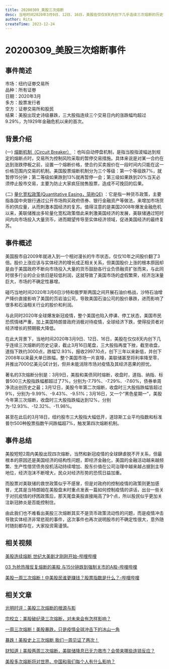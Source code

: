 ```yaml
---
title: 20200309_美股三次熔断
desc: 当地时间2020年3月9日、12日、16日，美股在仅仅8天内创下几乎连续三次熔断的历史记录，截止3月16日尾盘，三大股指再度下挫，截至收盘，道指下跌约3000点，跌幅12.93%，报收2997.10点，创下三年以来新低，并创下2008年以来最大单日跌幅，整个美国市场一片哀嚎，美联储甚至将利率降至零，并推出7000亿美元QE计划，但并未能消除市场对疫情及其经济恶果的担忧。
author: Rita
createTime: 2023-12-24
---
```


# 20200309_美股三次熔断事件

## 事件简述
市场：纽约证劵交易所  
品种：所有证劵  
日期：2020年3月  
多方：股票发行者  
空方：证劵交易所和股民  
结果：美股出现史诗级暴跌，三大股指连续三个交易日内的涨跌幅均超过9.29%，为1929年金融危机以来的首次。 	

## 背景介绍

(一) [熔断机制（Circuit Breaker）]([https://baike.baidu.com/item/%E7%A1%85%E8%B0%B7%E9%93%B6%E8%A1%8C/2574248?fr=ge_ala](https://www.cadforex.com/gupiao/27442.html)) ：也叫自动停盘机制，是指当股指波幅达到规定的熔断点时，交易所为控制风险采取的暂停交易措施。具体来说是对某一合约在达到涨跌停板之前，设置一个熔断价格，使合约买卖报价在一段时间内只能在这一价格范围内交易的机制。美国股票熔断机制分为三个等级：第一个等级跌7%，就暂停15分钟；第二等级如果跌到13%就再暂停一会；第三级如果跌到20%当天必须停止股市交易，主要为防止大家疯狂抛售股票，造成不可挽回的后果。

(二) [量化宽松政策(Quantitative Easing，简称QE)]([https://baike.so.com/doc/23724551-26825176.html](https://baike.so.com/doc/5374721-5676842.html)) ：它是指一种货币政策，主要指各国中央银行通过公开市场购买政府债券、银行金融资产等做法，来增加市场货币的供应量，从而刺激本国经济的复苏。值得注意的是美国2008年爆发金融危机以来，美联储推出多轮量化宽松政策借此来刺激美国经济的发展，美联储通过短时间内向市场投入大量货币，进而期望传导至实体经济领域，促进美国经济的最终复苏。

## 事件概述

美国股市自2009年就进入到一个相对漫长的牛市状态，仅仅10年之间股价翻了3倍。股价上涨应该与实体经济的增长成正相关关系，但美国股价上涨的根本原因却是由于美国政府不断向市场投入大量的货币鼓励各行业负债融资扩张而来，与此同时很多行业的企业依旧是较低利润，这就导致了美国市场的虚假繁荣，经济泡沫量巨大，市场的不确定性暴增。

碰巧当地时间2020年3月6日沙特和俄罗斯两国之间开展石油价格战，沙特石油增产降价直接影响了美国的页岩油公司，导致美国石油公司的股价暴跌，进而影响了很多和石油相关行业的股价和利润。

与此同时2020年全球爆发新冠疫情，整个美国也陷入停课、停工状态，美国市民恐慌情绪严重，加上美国特朗普政府消极对待疫情，全球经济下跌，使得投资者对经济增长的预期极大降低。

在此大背景下，当地时间2020年3月9日、12日、16日，美股在仅仅8天内创下几乎连续三次熔断的历史记录，截止3月16日尾盘，三大股指再度下挫，截至收盘，道指下跌约3000点，跌幅12.93%，报收2997.10点，创下三年以来新低，并创下2008年以来最大单日跌幅，整个美国市场一片哀嚎，美联储甚至将利率降至零，并推出7000亿美元QE计划，但并未能消除市场对疫情及其经济恶果的担忧。

著名的3次熔断分别是：3月9日，美股和美债同时熔断，收盘时，道指、纳指、标普500三大股指跌幅都超过了7%，分别为-7.79%、-7.29%、-7.60%，债券单周净流出创历史之最；3月12日，美股今年第二次熔断，收盘时三大股指跌幅皆超过9%，分别为-9.99%、-9.43%、-9.51%；3月16日，又一个“黑色星期一”，美股今年第三次熔断，收盘时三大股指跌幅达到12%，分别为-12.93%、-12.32%、-11.98%。

甚至在此后的3月18日，纽约股市三大股指大幅低开，道琼斯工业平均指数和标准普尔500种股票指数午间跌幅超7%，触发第四次熔断机制。

## 事件总结
  
美股短短2周内美股出现四次熔断，当然和新冠疫情的全球肆虐脱不开关系，但最根本的原因还是美国经济的结构性问题，即经济金融化，美国的金融活动越来越频繁、生产性借贷债务投机活动持续增加、股东价值在公司治理中越来越占据到主导地位，经济泡沫不断增大，民众对经济形势的恐慌日益加重。

而股票对美联储的救世政策似乎不感冒，但是对政府的控制疫情的政策则更加感冒，尤其是当特朗姆在美股盘末时重点发表一篇如何控制疫情的讲话，出台一些关于对抗疫情的纾困政策后，那天尾盘美股直接飚高了9个点，所以股民似乎更加关注新冠肺炎是否能控制住。

由此我们也不难看出美股三次熔断其实不是货币政策流动性的问题，而是疫情冲击导致实体经济非常悲观的事件，这次事件也再次说明股市的不确定性很大，意外随时随刻都存在，大家投资需谨慎。

## 相关视频
 
[美股连续熔断 世纪大美剧才刚刚开始-哔哩哔哩](https://b23.tv/e4qrXkL)
			
[03 为抢热搜反复熔断的美股 与15分钟跌到强制关市的A股-哔哩哔哩](https://b23.tv/b3y9SED)

[美股一周三次熔断！中美股民谁更赚钱？股票指数是什么？-哔哩哔哩]( https://b23.tv/4guOuBE)
			
## 相关文章

[光明时评：美股三次熔断的根源与影](https://news.gmw.cn/2020-03/17/content_33657525.html)
			 	 
[宗校立：美股破纪录三次熔断，对未来会有怎样影响？](http://forex.hexun.com/2020-03-17/200654539.html)
			 
[一周三次熔断！美股暴跌，只是疫情全球冲击下的冰山一角](https://baijiahao.baidu.com/s?id=1661391177556344347)
			 
[暴跌！美股史上三次熔断 我们一周见证了两次！](http://gubaf10.eastmoney.com/news,cjpl,912331377.html)
			 
[财知道丨美股两周三次熔断，美联储降息已无力救市？会带来哪些连锁反应？](https://k.sina.com.cn/article_1617264814_606580ae02001lmzo.html)
  
[美股多次熔断将对世界、中国和我们每个人有什么影响？](https://www.zhihu.com/question/380649196)
